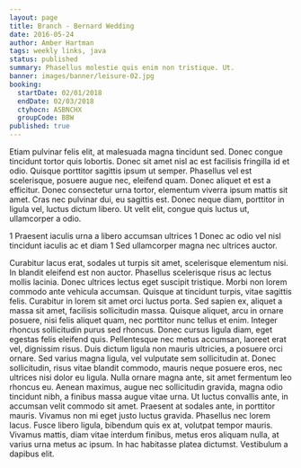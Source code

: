 ```yaml
---
layout: page
title: Branch - Bernard Wedding
date: 2016-05-24
author: Amber Hartman
tags: weekly links, java
status: published
summary: Phasellus molestie quis enim non tristique. Ut.
banner: images/banner/leisure-02.jpg
booking:
  startDate: 02/01/2018
  endDate: 02/03/2018
  ctyhocn: ASBNCHX
  groupCode: BBW
published: true
---
```

Etiam pulvinar felis elit, at malesuada magna tincidunt sed. Donec congue tincidunt tortor quis lobortis. Donec sit amet nisl ac est facilisis fringilla id et odio. Quisque porttitor sagittis ipsum ut semper. Phasellus vel est scelerisque, posuere augue nec, eleifend quam. Donec aliquet et est a efficitur. Donec consectetur urna tortor, elementum viverra ipsum mattis sit amet. Cras nec pulvinar dui, eu sagittis est. Donec neque diam, porttitor in ligula vel, luctus dictum libero. Ut velit elit, congue quis luctus ut, ullamcorper a odio.

1 Praesent iaculis urna a libero accumsan ultrices
1 Donec ac odio vel nisl tincidunt iaculis ac et diam
1 Sed ullamcorper magna nec ultrices auctor.

Curabitur lacus erat, sodales ut turpis sit amet, scelerisque elementum nisi. In blandit eleifend est non auctor. Phasellus scelerisque risus ac lectus mollis lacinia. Donec ultrices lectus eget suscipit tristique. Morbi non lorem commodo ante vehicula accumsan. Quisque at tincidunt turpis, vitae sagittis felis. Curabitur in lorem sit amet orci luctus porta. Sed sapien ex, aliquet a massa sit amet, facilisis sollicitudin massa. Quisque aliquet, arcu in ornare posuere, nisi felis aliquet quam, nec porttitor nunc tellus et enim. Integer rhoncus sollicitudin purus sed rhoncus. Donec cursus ligula diam, eget egestas felis eleifend quis. Pellentesque nec metus accumsan, laoreet erat vel, dignissim risus. Duis dictum ligula non mauris ultricies, a posuere orci ornare. Sed varius magna ligula, vel vulputate sem sollicitudin at. Donec sollicitudin, risus vitae blandit commodo, mauris neque posuere eros, nec ultrices nisi dolor eu ligula.
Nulla ornare magna ante, sit amet fermentum leo rhoncus eu. Aenean maximus, augue nec sollicitudin gravida, magna odio tincidunt nibh, a finibus massa augue vitae urna. Ut luctus convallis ante, in accumsan velit commodo sit amet. Praesent at sodales ante, in porttitor mauris. Vivamus non mi eget justo luctus gravida. Phasellus nec lorem lacus. Fusce libero ligula, bibendum quis ex at, volutpat tempor mauris. Vivamus mattis, diam vitae interdum finibus, metus eros aliquam nulla, at varius urna metus ac ipsum. In hac habitasse platea dictumst. Vestibulum a dapibus elit.

